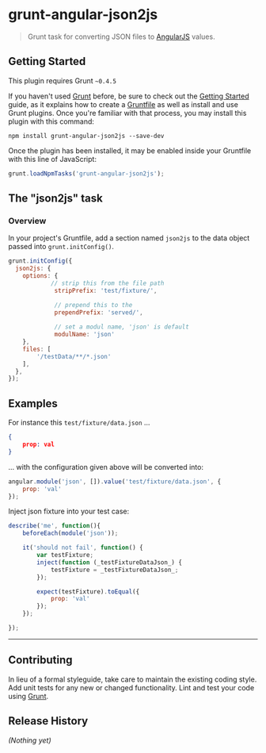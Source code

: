 # grunt-angular-json2js

>Grunt task for converting JSON files to [AngularJS](http://angularjs.org/) values.


## Getting Started
This plugin requires Grunt `~0.4.5`

If you haven't used [Grunt](http://gruntjs.com/) before, be sure to check out the [Getting Started](http://gruntjs.com/getting-started) guide, as it explains how to create a [Gruntfile](http://gruntjs.com/sample-gruntfile) as well as install and use Grunt plugins. Once you're familiar with that process, you may install this plugin with this command:

```shell
npm install grunt-angular-json2js --save-dev
```

Once the plugin has been installed, it may be enabled inside your Gruntfile with this line of JavaScript:

```js
grunt.loadNpmTasks('grunt-angular-json2js');
```

## The "json2js" task

### Overview
In your project's Gruntfile, add a section named `json2js` to the data object passed into `grunt.initConfig()`.

```js
grunt.initConfig({
  json2js: {
    options: {
            // strip this from the file path
             stripPrefix: 'test/fixture/',

             // prepend this to the
             prependPrefix: 'served/',
             
             // set a modul name, 'json' is default
             modulName: 'json'
    },
    files: [
        '/testData/**/*.json'
    ],
  },
});
```


## Examples
For instance this `test/fixture/data.json`  ...
```json
{
    prop: val
}
```
... with the configuration given above will be converted into:
```js
angular.module('json', []).value('test/fixture/data.json', {
    prop: 'val'
});
```
Inject json fixture into your test case:
```js
describe('me', function(){
    beforeEach(module('json'));

    it('should not fail', function() {
        var testFixture;
        inject(function (_testFixtureDataJson_) {
            testFixture = _testFixtureDataJson_;
        });

        expect(testFixture).toEqual({
            prop: 'val'
        });
    });

});
```

----

## Contributing
In lieu of a formal styleguide, take care to maintain the existing coding style. Add unit tests for any new or changed functionality. Lint and test your code using [Grunt](http://gruntjs.com/).

## Release History
_(Nothing yet)_
